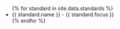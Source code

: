 <ul>
{% for standard in site.data.standards %}
  <li>
    {{ standard.name }} - {{ standard.focus }}
  </li>
{% endfor %}
</ul>
